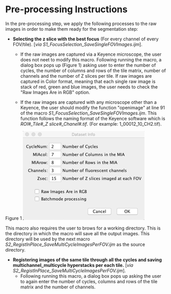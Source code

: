 # Pre-processing Instructions

In the pre-processing step, we apply the following processes to the raw images in order to make them ready for the segmentation step:
* **Selecting the z slice with the best focus** (For every channel of every FOV/tile). [*via S1_FocusSelection_SaveSingleFOVImages.ijm*]. 
  * If the raw images are captured via a Keyence microscope, the user does not neet to modify this macro. Following running the macro, a dialog box pops up (Figure 1) asking user to enter the number of cycles, the number of columns and rows of the tile matrix, number of channels and the number of Z slices per tile. If raw images are captured in Color format, meaning that each single raw image is stack of red, green and blue images, the user needs to check the "Raw Images Are in RGB" option.
  
  * If the raw images are captured with any microscope other than a Keyence, the user should modify the function "openimage" at line 91 of the macro *S1_FocusSelection_SaveSingleFOVImages.ijm*. This function follows the naming format of the Keyence software which is *ROI#_Tile#_Z slice#_Chanel#.tif*. (For example: 1_00012_10_CH2.tif).
  
Figure 1 
![](Images/Figure%201.png) 

This macro also requires the user to brows for a working directory. This is the directory in which the macro will save all the output images. This directory will be used by the next macro *S2_RegistInPlace_SaveMultiCycleImagesPerFOV.ijm* as the source directory.


* **Registering images of the same tile through all the cycles and saving multichannel_multicycle hyperstacks per each tile.** [*via S2_RegistInPlace_SaveMultiCycleImagesPerFOV.ijm*].
  * Following running this macro, a dialog box pops up asking the user to again enter the number of cycles, columns and rows of the tile matrix and the number of channels.
 
